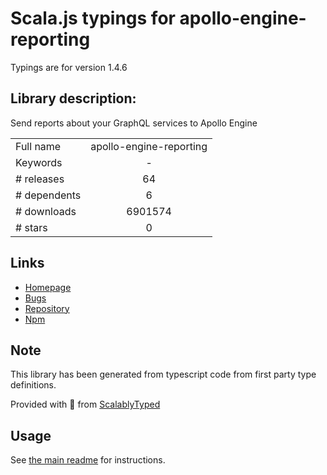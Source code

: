 
# Scala.js typings for apollo-engine-reporting

Typings are for version 1.4.6

## Library description:
Send reports about your GraphQL services to Apollo Engine

|                    |                 |
| ------------------ | :-------------: |
| Full name          | apollo-engine-reporting |
| Keywords           | - |
| # releases         | 64 |
| # dependents       | 6 |
| # downloads        | 6901574 |
| # stars            | 0 |

## Links
- [Homepage](https://github.com/apollographql/apollo-engine-reporting#readme)
- [Bugs](https://github.com/apollographql/apollo-engine-reporting/issues)
- [Repository](https://github.com/apollographql/apollo-engine-reporting)
- [Npm](https://www.npmjs.com/package/apollo-engine-reporting)
    


## Note
This library has been generated from typescript code from first party type definitions.

Provided with :purple_heart: from [ScalablyTyped](https://github.com/oyvindberg/ScalablyTyped)

## Usage
See [the main readme](../../readme.md) for instructions.


